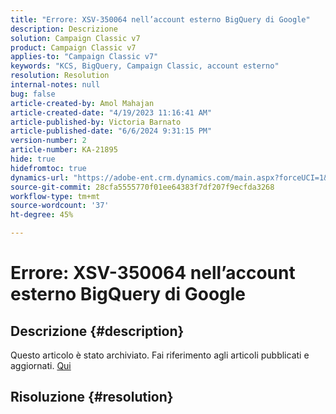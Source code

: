 ```yaml
---
title: "Errore: XSV-350064 nell’account esterno BigQuery di Google"
description: Descrizione
solution: Campaign Classic v7
product: Campaign Classic v7
applies-to: "Campaign Classic v7"
keywords: "KCS, BigQuery, Campaign Classic, account esterno"
resolution: Resolution
internal-notes: null
bug: false
article-created-by: Amol Mahajan
article-created-date: "4/19/2023 11:16:41 AM"
article-published-by: Victoria Barnato
article-published-date: "6/6/2024 9:31:15 PM"
version-number: 2
article-number: KA-21895
hide: true
hidefromtoc: true
dynamics-url: "https://adobe-ent.crm.dynamics.com/main.aspx?forceUCI=1&pagetype=entityrecord&etn=knowledgearticle&id=37f452a2-a3de-ed11-a7c7-6045bd0065b6"
source-git-commit: 28cfa5555770f01ee64383f7df207f9ecfda3268
workflow-type: tm+mt
source-wordcount: '37'
ht-degree: 45%

---
```


# Errore: XSV-350064 nell’account esterno BigQuery di Google

## Descrizione {#description}

Questo articolo è stato archiviato. Fai riferimento agli articoli pubblicati e aggiornati. [Qui](https://experienceleague.adobe.com/search.html?lang=it#sort=relevancy)

## Risoluzione {#resolution}


